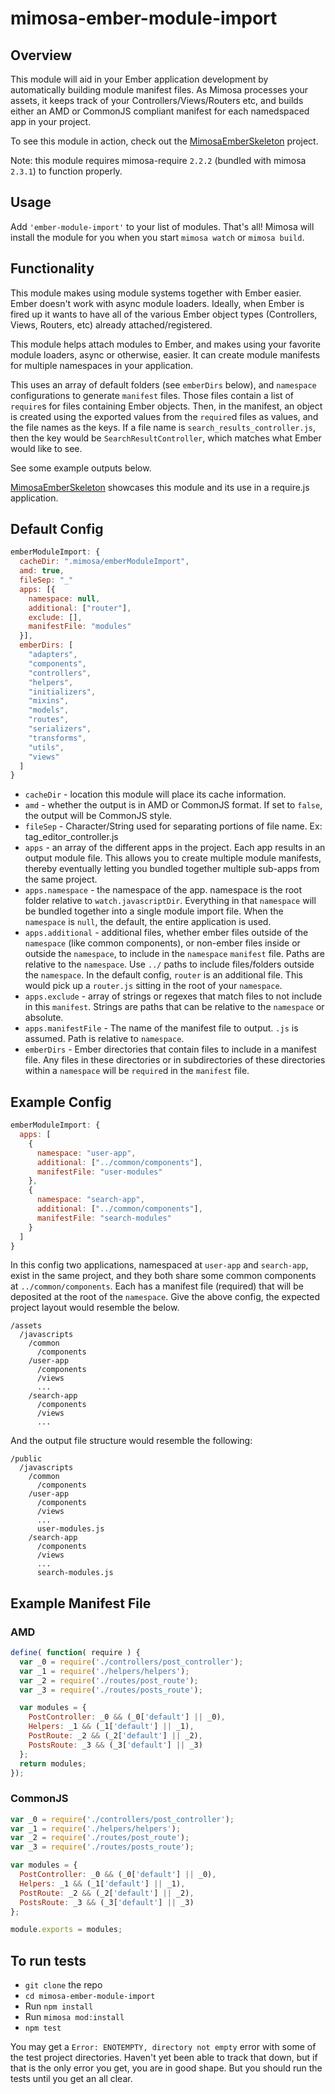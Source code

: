 mimosa-ember-module-import
===========

## Overview

This module will aid in your Ember application development by automatically building module manifest files.  As Mimosa processes your assets, it keeps track of your Controllers/Views/Routers etc, and builds either an AMD or CommonJS compliant manifest for each namedspaced app in your project.

To see this module in action, check out the [MimosaEmberSkeleton](https://github.com/dbashford/MimosaEmberSkeleton) project.

Note: this module requires mimosa-require `2.2.2` (bundled with mimosa `2.3.1`) to function properly.

## Usage

Add `'ember-module-import'` to your list of modules.  That's all!  Mimosa will install the module for you when you start `mimosa watch` or `mimosa build`.

## Functionality

This module makes using module systems together with Ember easier. Ember doesn't work with async module loaders. Ideally, when Ember is fired up it wants to have all of the various Ember object types (Controllers, Views, Routers, etc) already attached/registered.

This module helps attach modules to Ember, and makes using your favorite module loaders, async or otherwise, easier. It can create module manifests for multiple namespaces in your application.

This uses an array of default folders (see `emberDirs` below), and `namespace` configurations to generate `manifest` files. Those files contain a list of `require`s for files containing Ember objects. Then, in the manifest, an object is created using the exported values from the `require`d files as values, and the file names as the keys. If a file name is `search_results_controller.js`, then the key would be `SearchResultController`, which matches what Ember would like to see.

See some example outputs below.

[MimosaEmberSkeleton](https://github.com/dbashford/MimosaEmberSkeleton) showcases this module and its use in a require.js application.

## Default Config

```javascript
emberModuleImport: {
  cacheDir: ".mimosa/emberModuleImport",
  amd: true,
  fileSep: "_"
  apps: [{
    namespace: null,
    additional: ["router"],
    exclude: [],
    manifestFile: "modules"
  }],
  emberDirs: [
    "adapters",
    "components",
    "controllers",
    "helpers",
    "initializers",
    "mixins",
    "models",
    "routes",
    "serializers",
    "transforms",
    "utils",
    "views"
  ]
}
```

* `cacheDir` - location this module will place its cache information.
* `amd` - whether the output is in AMD or CommonJS format.  If set to `false`, the output will be CommonJS style.
* `fileSep` - Character/String used for separating portions of  file name. Ex: tag_editor_controller.js
* `apps` - an array of the different apps in the project. Each app results in an output module file. This allows you to create multiple module manifests, thereby eventually letting you bundled together multiple sub-apps from the same project.
* `apps.namespace` - the namespace of the app. namespace is the root folder relative to `watch.javascriptDir`. Everything in that `namespace` will be bundled together into a single module import file. When the `namespace` is `null`, the default, the entire application is used.
* `apps.additional` - additional files, whether ember files outside of the `namespace` (like common components), or non-ember files inside or outside the `namespace`, to include in the `namespace` `manifest` file. Paths are relative to the `namespace`. Use `../` paths to include files/folders outside the `namespace`.  In the default config, `router` is an additional file.  This would pick up a `router.js` sitting in the root of your `namespace`.
* `apps.exclude` - array of strings or regexes that match files to not include in this `manifest`. Strings are paths that can be relative to the `namespace` or absolute.
* `apps.manifestFile` - The name of the manifest file to output. `.js` is assumed. Path is relative to `namespace`.
* `emberDirs` - Ember directories that contain files to include in a manifest file. Any files in these directories or in subdirectories of these directories within a `namespace` will be `require`d in the `manifest` file.

## Example Config

```javascript
emberModuleImport: {
  apps: [
    {
      namespace: "user-app",
      additional: ["../common/components"],
      manifestFile: "user-modules"
    },
    {
      namespace: "search-app",
      additional: ["../common/components"],
      manifestFile: "search-modules"
    }
  ]
}
```

In this config two applications, namespaced at `user-app` and `search-app`, exist in the same project, and they both share some common components at `../common/components`.  Each has a manifest file (required) that will be deposited at the root of the `namespace`.  Give the above config, the expected project layout would resemble the below.

```
/assets
  /javascripts
    /common
      /components
    /user-app
      /components
      /views
      ...
    /search-app
      /components
      /views
      ...
```

And the output file structure would resemble the following:

```
/public
  /javascripts
    /common
      /components
    /user-app
      /components
      /views
      ...
      user-modules.js
    /search-app
      /components
      /views
      ...
      search-modules.js
```

## Example Manifest File

### AMD

```javascript
define( function( require ) {
  var _0 = require('./controllers/post_controller');
  var _1 = require('./helpers/helpers');
  var _2 = require('./routes/post_route');
  var _3 = require('./routes/posts_route');

  var modules = {
    PostController: _0 && (_0['default'] || _0),
    Helpers: _1 && (_1['default'] || _1),
    PostRoute: _2 && (_2['default'] || _2),
    PostsRoute: _3 && (_3['default'] || _3)
  };
  return modules;
});
```

### CommonJS

```javascript
var _0 = require('./controllers/post_controller');
var _1 = require('./helpers/helpers');
var _2 = require('./routes/post_route');
var _3 = require('./routes/posts_route');

var modules = {
  PostController: _0 && (_0['default'] || _0),
  Helpers: _1 && (_1['default'] || _1),
  PostRoute: _2 && (_2['default'] || _2),
  PostsRoute: _3 && (_3['default'] || _3)
};

module.exports = modules;
```

## To run tests

* `git clone` the repo
* `cd mimosa-ember-module-import`
* Run `npm install`
* Run `mimosa mod:install`
* `npm test`

You may get a `Error: ENOTEMPTY, directory not empty` error with some of the test project directories.  Haven't yet been able to track that down, but if that is the only error you get, you are in good shape.  But you should run the tests until you get an all clear.